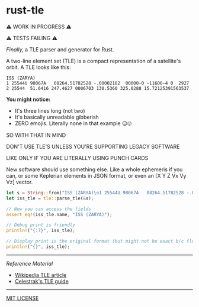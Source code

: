 # rust-tle

⚠ WORK IN PROGRESS ⚠

⚠ TESTS FAILING ⚠

_Finally,_ a TLE parser and generator for Rust.

A two-line element set (TLE) is a compact representation of a satellite's orbit. A TLE looks like this:

```
ISS (ZARYA)
1 25544U 98067A   08264.51782528 -.00002182  00000-0 -11606-4 0  2927
2 25544  51.6416 247.4627 0006703 130.5360 325.0288 15.72125391563537
```

**You might notice:**
- It's three lines long (not two)
- It's basically unreadable gibberish
- ZERO emojis. Literally none in that example 😑🙄

SO WITH THAT IN MIND

DON'T USE TLE'S UNLESS YOU'RE SUPPORTING LEGACY SOFTWARE

LIKE ONLY IF YOU ARE LITERALLY USING PUNCH CARDS

New software should use something else. Like a whole ephemeris if you can, or some Keplerian elements in JSON format, or even an [X Y Z Vx Vy Vz] vector.

```rust
let s = String::from("ISS (ZARYA)\n1 25544U 98067A   08264.51782528 -.00002182  00000-0 -11606-4 0  2927\n2 25544  51.6416 247.4627 0006703 130.5360 325.0288 15.72125391563537");
let iss_tle = tle::parse_tle(&s);

// Now you can access the fields
assert_eq!(iss_tle.name, "ISS (ZARYA)");

// Debug print is friendly
println!("{:?}", iss_tle);

// Display print is the original format (but might not be exact b/c floating point math)
println!("{}", iss_tle);

```

----------------

_Reference Material_

* [Wikipedia TLE article](https://en.wikipedia.org/wiki/Two-line_element_set#Format)
* [Celestrak's TLE guide](https://celestrak.com/columns/v04n03/)

-----------------

[MIT LICENSE](LICENSE)
